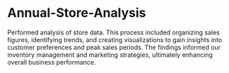 # Annual-Store-Analysis
Performed analysis of store data. This process included organizing sales figures, identifying trends, and creating visualizations to gain insights into customer preferences and peak sales periods. The findings informed our inventory management and marketing strategies, ultimately enhancing overall business performance.

